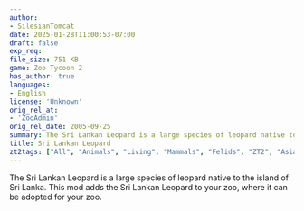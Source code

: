 ```yaml
---
author:
- SilesianTomcat
date: 2025-01-28T11:00:53-07:00
draft: false
exp_req:
file_size: 751 KB
game: Zoo Tycoon 2
has_author: true
languages:
- English
license: 'Unknown'
orig_rel_at:
- 'ZooAdmin'
orig_rel_date: 2005-09-25
summary: The Sri Lankan Leopard is a large species of leopard native to the island of Sri Lanka. This mod adds the Sri Lankan Leopard to your zoo, where it can be adopted for your zoo.
title: Sri Lankan Leopard
zt2tags: ["All", "Animals", "Living", "Mammals", "Felids", "ZT2", "Asian"]
---
```

The Sri Lankan Leopard is a large species of leopard native to the island of Sri Lanka. This mod adds the Sri Lankan Leopard to your zoo, where it can be adopted for your zoo. 
